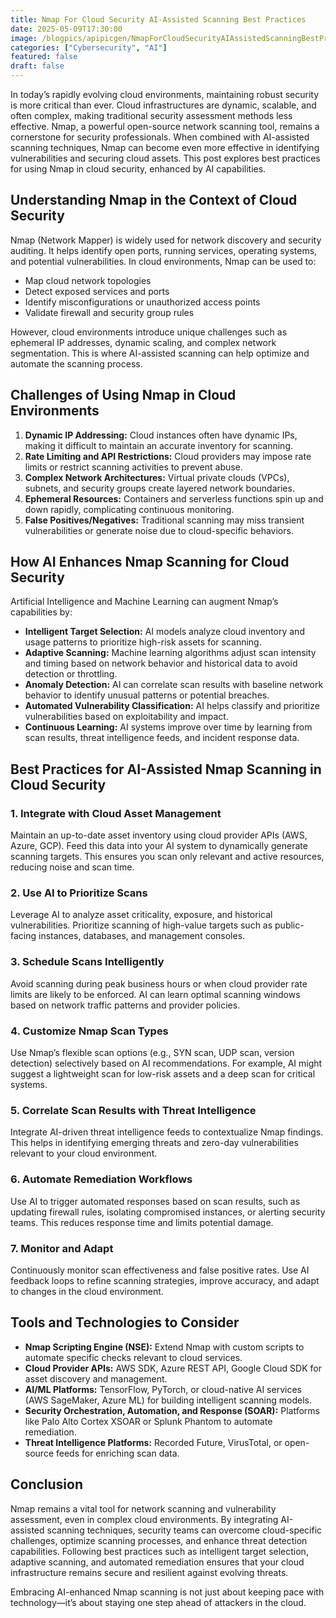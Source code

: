```yaml
---
title: Nmap For Cloud Security AI-Assisted Scanning Best Practices
date: 2025-05-09T17:30:00
image: /blogpics/apipicgen/NmapForCloudSecurityAIAssistedScanningBestPractices-GU1HZTNURO.jpg
categories: ["Cybersecurity", "AI"]
featured: false
draft: false
---
```

In today’s rapidly evolving cloud environments, maintaining robust security is more critical than ever. Cloud infrastructures are dynamic, scalable, and often complex, making traditional security assessment methods less effective. Nmap, a powerful open-source network scanning tool, remains a cornerstone for security professionals. When combined with AI-assisted scanning techniques, Nmap can become even more effective in identifying vulnerabilities and securing cloud assets. This post explores best practices for using Nmap in cloud security, enhanced by AI capabilities.

## Understanding Nmap in the Context of Cloud Security

Nmap (Network Mapper) is widely used for network discovery and security auditing. It helps identify open ports, running services, operating systems, and potential vulnerabilities. In cloud environments, Nmap can be used to:

- Map cloud network topologies
- Detect exposed services and ports
- Identify misconfigurations or unauthorized access points
- Validate firewall and security group rules

However, cloud environments introduce unique challenges such as ephemeral IP addresses, dynamic scaling, and complex network segmentation. This is where AI-assisted scanning can help optimize and automate the scanning process.

## Challenges of Using Nmap in Cloud Environments

1. **Dynamic IP Addressing:** Cloud instances often have dynamic IPs, making it difficult to maintain an accurate inventory for scanning.
2. **Rate Limiting and API Restrictions:** Cloud providers may impose rate limits or restrict scanning activities to prevent abuse.
3. **Complex Network Architectures:** Virtual private clouds (VPCs), subnets, and security groups create layered network boundaries.
4. **Ephemeral Resources:** Containers and serverless functions spin up and down rapidly, complicating continuous monitoring.
5. **False Positives/Negatives:** Traditional scanning may miss transient vulnerabilities or generate noise due to cloud-specific behaviors.

## How AI Enhances Nmap Scanning for Cloud Security

Artificial Intelligence and Machine Learning can augment Nmap’s capabilities by:

- **Intelligent Target Selection:** AI models analyze cloud inventory and usage patterns to prioritize high-risk assets for scanning.
- **Adaptive Scanning:** Machine learning algorithms adjust scan intensity and timing based on network behavior and historical data to avoid detection or throttling.
- **Anomaly Detection:** AI can correlate scan results with baseline network behavior to identify unusual patterns or potential breaches.
- **Automated Vulnerability Classification:** AI helps classify and prioritize vulnerabilities based on exploitability and impact.
- **Continuous Learning:** AI systems improve over time by learning from scan results, threat intelligence feeds, and incident response data.

## Best Practices for AI-Assisted Nmap Scanning in Cloud Security

### 1. Integrate with Cloud Asset Management

Maintain an up-to-date asset inventory using cloud provider APIs (AWS, Azure, GCP). Feed this data into your AI system to dynamically generate scanning targets. This ensures you scan only relevant and active resources, reducing noise and scan time.

### 2. Use AI to Prioritize Scans

Leverage AI to analyze asset criticality, exposure, and historical vulnerabilities. Prioritize scanning of high-value targets such as public-facing instances, databases, and management consoles.

### 3. Schedule Scans Intelligently

Avoid scanning during peak business hours or when cloud provider rate limits are likely to be enforced. AI can learn optimal scanning windows based on network traffic patterns and provider policies.

### 4. Customize Nmap Scan Types

Use Nmap’s flexible scan options (e.g., SYN scan, UDP scan, version detection) selectively based on AI recommendations. For example, AI might suggest a lightweight scan for low-risk assets and a deep scan for critical systems.

### 5. Correlate Scan Results with Threat Intelligence

Integrate AI-driven threat intelligence feeds to contextualize Nmap findings. This helps in identifying emerging threats and zero-day vulnerabilities relevant to your cloud environment.

### 6. Automate Remediation Workflows

Use AI to trigger automated responses based on scan results, such as updating firewall rules, isolating compromised instances, or alerting security teams. This reduces response time and limits potential damage.

### 7. Monitor and Adapt

Continuously monitor scan effectiveness and false positive rates. Use AI feedback loops to refine scanning strategies, improve accuracy, and adapt to changes in the cloud environment.

## Tools and Technologies to Consider

- **Nmap Scripting Engine (NSE):** Extend Nmap with custom scripts to automate specific checks relevant to cloud services.
- **Cloud Provider APIs:** AWS SDK, Azure REST API, Google Cloud SDK for asset discovery and management.
- **AI/ML Platforms:** TensorFlow, PyTorch, or cloud-native AI services (AWS SageMaker, Azure ML) for building intelligent scanning models.
- **Security Orchestration, Automation, and Response (SOAR):** Platforms like Palo Alto Cortex XSOAR or Splunk Phantom to automate remediation.
- **Threat Intelligence Platforms:** Recorded Future, VirusTotal, or open-source feeds for enriching scan data.

## Conclusion

Nmap remains a vital tool for network scanning and vulnerability assessment, even in complex cloud environments. By integrating AI-assisted scanning techniques, security teams can overcome cloud-specific challenges, optimize scanning processes, and enhance threat detection capabilities. Following best practices such as intelligent target selection, adaptive scanning, and automated remediation ensures that your cloud infrastructure remains secure and resilient against evolving threats.

Embracing AI-enhanced Nmap scanning is not just about keeping pace with technology—it’s about staying one step ahead of attackers in the cloud.